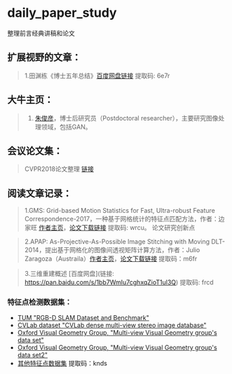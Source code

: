 # daily_paper_study
整理前言经典讲稿和论文


扩展视野的文章：  
--------------
> 1.田渊栋《博士五年总结》[百度网盘链接](https://pan.baidu.com/s/1yVVFSIy_JTFPhcle8tAU4A) 提取码: 6e7r 

大牛主页：
---------
> 1. [朱俊彦](http://people.csail.mit.edu/junyanz/)，博士后研究员（Postdoctoral researcher），主要研究图像处理领域，包括GAN。

会议论文集：
----------
> CVPR2018论文整理  [链接]()


阅读文章记录：
------------
> 1.GMS: Grid-based Motion Statistics for Fast, Ultra-robust Feature Correspondence-2017，一种基于网格统计的特征点匹配方法，作者：边家旺 [作者主页](http://jwbian.net)，[论文下载链接](https://pan.baidu.com/s/1AEWBmjP92jnWSc5IYVKZyA)  提取码: wrcu。      论文研究创新点


> 2.APAP: As-Projective-As-Possible Image Stitching with Moving DLT-2014，提出基于网格化的图像间透视矩阵计算方法，作者：Julio Zaragoza（Austraila）[作者主页](https://cs.adelaide.edu.au/~tjchin/apap/)，[论文下载链接](https://pan.baidu.com/s/16-Rwt8l0DApRFjDrX9ukdQ)  提取码：m6fr

> 3.三维重建概述 [百度网盘](链接: https://pan.baidu.com/s/1bb7WmIu7cghxqZioT1ul3Q) 提取码: frcd

### 特征点检测数据集：
* [TUM "RGB-D SLAM Dataset and Benchmark"](https://vision.in.tum.de/data/datasets/rgbd-dataset)
* [CVLab dataset "CVLab dense multi-view stereo image database"](https://cvlab.epfl.ch/data/data-strechamvs/)
* [Oxford Visual Geometry Group, "Multi-view Visual Geometry group's data set"](http://www.robots.ox.ac.uk/~vgg/data1.html)
* [Oxford Visual Geometry Group, "Multi-view Visual Geometry group's data set2"](http://www.robots.ox.ac.uk/~vgg/data2.html)
* [其他特征点数据集](https://pan.baidu.com/s/1HZyLfcJ_lMGUtrwbrvT7dg) 提取码：knds
